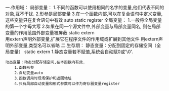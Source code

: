一.作用域：
	局部变量：
		1.不同的函数可以使用相同的名字的变量,他们代表不同的对象,互不干扰.
		2.形参是局部变量
		3.在一个函数内部,可以在复合语句中定义变量,
	  	  这些变量只在复合语句中有效
		auto
		static
		register
	全局变量：
		1.一般将全局变量的第一个字母大写
		2.如果在同一个源文件中,外部变量与局部变量同名,
		  则在局部变量的作用范围外部变量被屏蔽
		static
		extern  
			用extern声明外部变量,扩展它在程序文件的作用域或扩展到其他文件
			用extern声明外部变量,类型名可以省略
二.生存期：
	静态变量：分配到固定的存储空间（全局变量）
		static
		extern
 		1.静态变量若不赋值,系统会自动赋0或'\0'.
	
	动态变量：动态分配存储空间,在本函数内有效.
		1.函数形参
		2.自动变量auto
		3.函数调用时现场保护和返回地址
		4.只有局部自动变量和形式参数可以作为寄存器变量register

